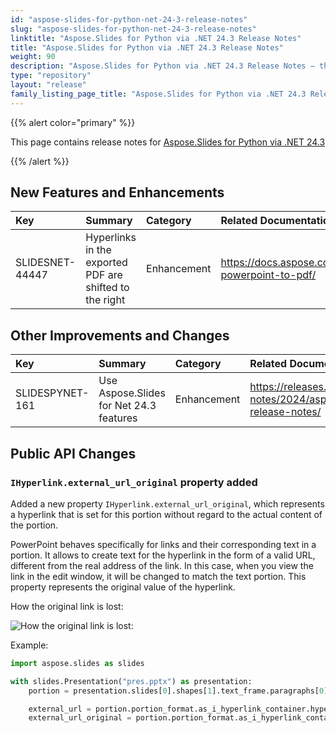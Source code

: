 ```yaml
---
id: "aspose-slides-for-python-net-24-3-release-notes"
slug: "aspose-slides-for-python-net-24-3-release-notes"
linktitle: "Aspose.Slides for Python via .NET 24.3 Release Notes"
title: "Aspose.Slides for Python via .NET 24.3 Release Notes"
weight: 90
description: "Aspose.Slides for Python via .NET 24.3 Release Notes – the latest updates and fixes."
type: "repository"
layout: "release"
family_listing_page_title: "Aspose.Slides for Python via .NET 24.3 Release Notes"
---
```


{{% alert color="primary" %}} 

This page contains release notes for [Aspose.Slides for Python via .NET 24.3](https://pypi.org/project/Aspose.Slides/24.3/)

{{% /alert %}} 

## New Features and Enhancements
|**Key**|**Summary**|**Category**|**Related Documentation**|
| :- | :- | :- | :- |
|SLIDESNET-44447|Hyperlinks in the exported PDF are shifted to the right|Enhancement|<https://docs.aspose.com/slides/net/convert-powerpoint-to-pdf/>|

## Other Improvements and Changes
|**Key**|**Summary**|**Category**|**Related Documentation**|
| :- | :- | :- | :- |
|SLIDESPYNET-161|Use Aspose.Slides for Net 24.3 features|Enhancement|<https://releases.aspose.com/slides/net/release-notes/2024/aspose-slides-for-net-24-3-release-notes/>|

## Public API Changes

### `IHyperlink.external_url_original` property added

Added a new property `IHyperlink.external_url_original`, which represents a hyperlink that is set for this portion without regard to the actual content of the portion.

PowerPoint behaves specifically for links and their corresponding text in a portion. It allows to create text for the hyperlink in the form of a valid URL, different from the real address of the link. In this case, when you view the link in the edit window, it will be changed to match the text portion. This property represents the original value of the hyperlink.

How the original link is lost:

![How the original link is lost:](../hyperlinks1.png)

Example:

```python
import aspose.slides as slides

with slides.Presentation("pres.pptx") as presentation:
    portion = presentation.slides[0].shapes[1].text_frame.paragraphs[0].portions[0]

    external_url = portion.portion_format.as_i_hyperlink_container.hyperlink_click.external_url  # fake
    external_url_original = portion.portion_format.as_i_hyperlink_container.hyperlink_click.external_url_original  # real
```
